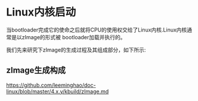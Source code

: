 Linux内核启动
========================================

当bootloader完成它的使命之后就将CPU的使用权交给了Linux内核.Linux内核通常是以zImage的形式被
bootloader加载并执行的。

我们先来研究下zImage的生成过程及其组成部分，如下所示:

zImage生成构成
----------------------------------------

https://github.com/leeminghao/doc-linux/blob/master/4.x.y/kbuild/zImage.md
